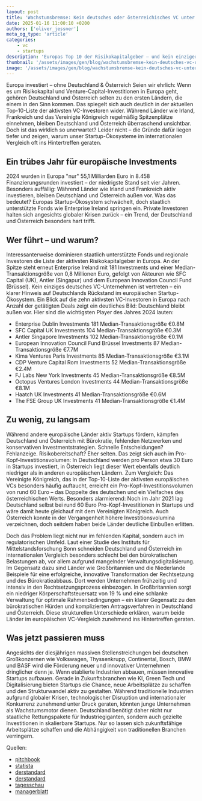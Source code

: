 ```yaml
---
layout: post
title: 'Wachstumsbremse: Kein deutsches oder österreichisches VC unter den führenden Investoren Europas'
date: 2025-01-16 11:00:10 +0200
authors: ['oliver_jessner']
meta_og_type: 'article'
categories:
    - vc
    - startups
description: 'Europas Top 10 der Risikokapitalgeber – und kein einziger aus Deutschland oder Österreich. Wie kann es sein, dass die größte Volkswirtschaft Europas in der VC-Landschaft kaum sichtbar ist? Ein Blick auf die Gründe hinter dem Rückstand.'
thumbnail: '/assets/images/gen/blog/wachstumsbremse-kein-deutsches-vc-unter-den-fuehrenden-investoren-europas/header_thumbnail.webp'
image: '/assets/images/gen/blog/wachstumsbremse-kein-deutsches-vc-unter-den-fuehrenden-investoren-europas/header.webp'
---
```


Europa investiert – ohne Deutschland & Österreich
Seien wir ehrlich: Wenn es um Risikokapital und Venture-Capital-Investitionen in Europa geht, gehören Deutschland und Österreich selten zu den ersten Ländern, die einem in den Sinn kommen. Das spiegelt sich auch deutlich in der aktuellen Top-10-Liste der aktivsten VC-Investoren wider. Während Länder wie Irland, Frankreich und das Vereinigte Königreich regelmäßig Spitzenplätze einnehmen, bleiben Deutschland und Österreich überraschend unsichtbar. Doch ist das wirklich so unerwartet? Leider nicht – die Gründe dafür liegen tiefer und zeigen, warum unser Startup-Ökosysteme im internationalen Vergleich oft ins Hintertreffen geraten.

## Ein trübes Jahr für europäische Investments

2024 wurden in Europa "nur" 55,1 Milliarden Euro in 8.458 Finanzierungsrunden investiert – der niedrigste Stand seit vier Jahren. Besonders auffällig: Während Länder wie Irland und Frankreich aktiv investieren, bleiben Deutschland und Österreich außen vor. Was das bedeutet? Europas Startup-Ökosystem schwächelt, doch staatlich unterstützte Fonds wie Enterprise Ireland springen ein. Private Investoren halten sich angesichts globaler Krisen zurück – ein Trend, der Deutschland und Österreich besonders hart trifft.

## Wer führt – und warum?

Interessanterweise dominieren staatlich unterstützte Fonds und regionale Investoren die Liste der aktivsten Risikokapitalgeber in Europa. An der Spitze steht erneut Enterprise Ireland mit 181 Investments und einer Median-Transaktionsgröße von 0,8 Millionen Euro, gefolgt von Akteuren wie SFC Capital (UK), Antler (Singapur) und dem European Innovation Council Fund (Brüssel). Kein einziges deutsches VC-Unternehmen ist vertreten – ein klarer Hinweis auf Deutschlands Rückstand im europäischen Startup-Ökosystem. Ein Blick auf die zehn aktivsten VC-Investoren in Europa nach Anzahl der getätigten Deals zeigt ein deutliches Bild: Deutschland bleibt außen vor. Hier sind die wichtigsten Player des Jahres 2024 lauten:

-   Enterprise Dublin Investments 181 Median-Transaktionsgröße €0.8M
-   SFC Capital UK Investments 104 Median-Transaktionsgröße €0.3M
-   Antler Singapore Investments 102 Median-Transaktionsgröße €0.1M
-   European Innovation Council Fund Brüssel Investments 87 Median-Transaktionsgröße €7.7M
-   Kima Ventures Paris Investments 85 Median-Transaktionsgröße €3.1M
-   CDP Venture Capital Rom Investments 52 Median-Transaktionsgröße €2.4M
-   FJ Labs New York Investments 45 Median-Transaktionsgröße €8.5M
-   Octopus Ventures London Investments 44 Median-Transaktionsgröße €8.1M
-   Haatch UK Investments 41 Median-Transaktionsgröße €0.6M
-   The FSE Group UK Investments 41 Median-Transaktionsgröße €1.4M

## Zu wenig, zu langsam

Während andere europäische Länder aktiv Startups fördern, kämpfen Deutschland und Österreich mit Bürokratie, fehlenden Netzwerken und konservativen Investmentstrategien. Schnelle Entscheidungen? Fehlanzeige. Risikobereitschaft? Eher selten. Das zeigt sich auch im Pro-Kopf-Investitionsvolumen: In Deutschland werden pro Person etwa 30 Euro in Startups investiert, in Österreich liegt dieser Wert ebenfalls deutlich niedriger als in anderen europäischen Ländern. Zum Vergleich: Das Vereinigte Königreich, das in der Top-10-Liste der aktivsten europäischen VCs besonders häufig auftaucht, erreicht ein Pro-Kopf-Investitionsvolumen von rund 60 Euro – das Doppelte des deutschen und ein Vielfaches des österreichischen Werts. Besonders alarmierend: Noch im Jahr 2021 lag Deutschland selbst bei rund 60 Euro Pro-Kopf-Investitionen in Startups und wäre damit heute gleichauf mit dem Vereinigten Königreich. Auch Österreich konnte in der Vergangenheit höhere Investitionsvolumina verzeichnen, doch seitdem haben beide Länder deutliche Einbußen erlitten.

Doch das Problem liegt nicht nur im fehlenden Kapital, sondern auch im regulatorischen Umfeld. Laut einer Studie des Instituts für Mittelstandsforschung Bonn schneiden Deutschland und Österreich im internationalen Vergleich besonders schlecht bei den bürokratischen Belastungen ab, vor allem aufgrund mangelnder Verwaltungsdigitalisierung. Im Gegensatz dazu sind Länder wie Großbritannien und die Niederlande Beispiele für eine erfolgreiche, innovative Transformation der Rechtsetzung und des Bürokratieabbaus. Dort werden Unternehmen frühzeitig und intensiv in den Rechtsetzungsprozess einbezogen. In Großbritannien sorgt ein niedriger Körperschaftsteuersatz von 19 % und eine schlanke Verwaltung für optimale Rahmenbedingungen – ein klarer Gegensatz zu den bürokratischen Hürden und komplizierten Antragsverfahren in Deutschland und Österreich. Diese strukturellen Unterschiede erklären, warum beide Länder im europäischen VC-Vergleich zunehmend ins Hintertreffen geraten.

## Was jetzt passieren muss

Angesichts der diesjährigen massiven Stellenstreichungen bei deutschen Großkonzernen wie Volkswagen, Thyssenkrupp, Continental, Bosch, BMW und BASF wird die Förderung neuer und innovativer Unternehmen dringlicher denn je. Wenn etablierte Industrien abbauen, müssen innovative Startups aufbauen. Gerade in Zukunftsbranchen wie KI, Green Tech und Digitalisierung bieten Startups die Chance, neue Arbeitsplätze zu schaffen und den Strukturwandel aktiv zu gestalten. Während traditionelle Industrien aufgrund globaler Krisen, technologischer Disruption und internationaler Konkurrenz zunehmend unter Druck geraten, könnten junge Unternehmen als Wachstumsmotor dienen. Deutschland benötigt daher nicht nur staatliche Rettungspakete für Industriegiganten, sondern auch gezielte Investitionen in skalierbare Startups. Nur so lassen sich zukunftsfähige Arbeitsplätze schaffen und die Abhängigkeit von traditionellen Branchen verringern.

Quellen:

-   [pitchbook](https://pitchbook.com/news/articles/this-years-most-active-investors-in-european-vc)
-   [statista](https://www.statista.com/outlook/fmo/capital-raising/traditional-capital-raising/venture-capital/worldwide)
-   [derstandard](https://www.derstandard.at/story/3000000246429/thyssenkrupp-seurope-will-5000-stellen-streichen)
-   [derstandard](https://www.derstandard.at/story/3000000237329/vw-will-bis-zu-30000-stellen-streichen-investitionen-werden-gekuerzt)
-   [tagesschau](https://www.tagesschau.de/wirtschaft/unternehmen/stellenabbau-jobs-krise-100.html)
-   [managerblatt](https://managerblatt.de/buerokratie-als-innovationsbremse-deutschlands-herausforderung-im-internationalen-vergleich/)
